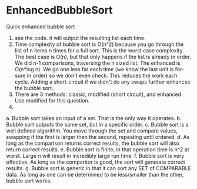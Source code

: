 # EnhancedBubbleSort
Quick enhanced bubble sort
1. see the code. it will output the resulting list each time.
2. Time complexity of bubble sort is O(n^2) because you go through the list of n items n times for a full sort. This is the worst case complexity. The best case is O(n), but that only happens if the list is already in order. We did n-1 comparisons, traversing the n sized list. The enhanced is O(n*log n). We go one less far each time (we know the last unit is for-sure in order) so we don't even check. This reduces the work each cycle. Adding a short-circuit if we didn't do any swaps further enhances the bubble sort.
3. There are 3 methods: classic, modified (short circuit), and enhanced. Use modified for this question.
4. 
  a. Bubble sort takes an input of a set. That is the only way it operates.
  b. Bubble sort outputs the same set, but in a specific order.
  c. Bubble sort is a well defined algorithm. You move through the set and compare values, swapping if the first is larger than the second, repeating until ordered.
  d. As long as the comparison returns correct results, the bubble sort will also return correct results.
  e. Bubble sort is finite, in that operation time is n^2 at worst. Large n will result in incredibly large run time.
  f. Bubble sort is very effective. As long as the comparitor is good, the sort will generate correct results.
  g. Bubble sort is generic in that it can sort any SET of COMPARABLE data. As long as one can be determined to be less/smaller than the other, bubble sort works.
